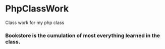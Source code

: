 # PhpClassWork
Class work for my php class

### Bookstore is the cumulation of most everything learned in the class.
